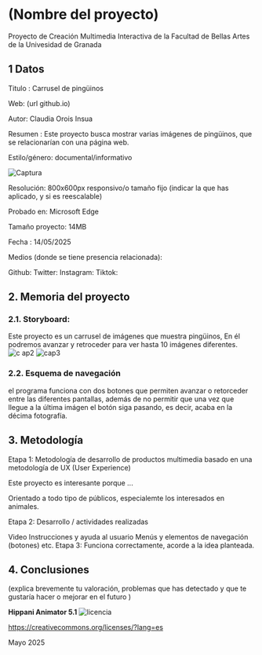 # (Nombre del proyecto)
Proyecto de Creación Multimedia Interactiva de la Facultad de Bellas Artes de la Univesidad de Granada

## 1 Datos
Titulo : Carrusel de pingüinos

Web: (url github.io)

Autor: Claudia Orois Insua

Resumen : Este proyecto busca mostrar varias imágenes de pingüinos, que se relacionarían con una página web.

Estilo/género: documental/informativo

![Captura](https://github.com/user-attachments/assets/8b8ea25e-e444-4d2d-95b7-ae6ab077d86e)


Resolución: 800x600px responsivo/o tamaño fijo (indicar la que has aplicado, y si es reescalable)

Probado en: Microsoft Edge

Tamaño proyecto: 14MB

Fecha : 14/05/2025

Medios (donde se tiene presencia relacionada):

Github:
Twitter:
Instagram:
Tiktok:

## 2. Memoria del proyecto
### 2.1. Storyboard:
Este proyecto es un carrusel de imágenes que muestra pingüinos, En él podremos avanzar y retroceder para ver hasta 10 imágenes diferentes.
![c ap2](https://github.com/user-attachments/assets/4228860a-54c2-4eca-b832-aff3c57ca295)
![cap3](https://github.com/user-attachments/assets/277140b2-3380-465d-8246-431f1e6adb91)

### 2.2. Esquema de navegación
el programa funciona con dos botones que permiten avanzar o retorceder entre las diferentes pantallas, además de no permitir que una vez que llegue a la última imágen el botón siga pasando, es decir, acaba en la décima fotografía. 

## 3. Metodología

Etapa 1: Metodología de desarrollo de productos multimedia basado en una metodología de UX (User Experience)

Este proyecto es interesante porque ...

Orientado a todo tipo de públicos, especialemte los interesados en  animales.

Etapa 2: Desarrollo / actividades realizadas

Video
Instrucciones y ayuda al usuario
Menús y elementos de navegación (botones)
etc.
Etapa 3: Funciona correctamente, acorde a la idea planteada.

## 4. Conclusiones
(explica brevemente tu valoración, problemas que has detectado y que te gustaría hacer o mejorar en el futuro )



**Hippani Animator 5.1**
![licencia](https://github.com/user-attachments/assets/5dfdae54-d1b9-4a45-a103-e10ea65a072a)


https://creativecommons.org/licenses/?lang=es

Mayo 2025
